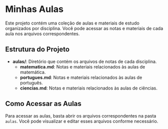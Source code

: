 # Minhas Aulas

Este projeto contém uma coleção de aulas e materiais de estudo organizados por disciplina. Você pode acessar as notas e materiais de cada aula nos arquivos correspondentes.

## Estrutura do Projeto

- **aulas/**: Diretório que contém os arquivos de notas de cada disciplina.
  - **matematica.md**: Notas e materiais relacionados às aulas de matemática.
  - **portugues.md**: Notas e materiais relacionados às aulas de português.
  - **ciencias.md**: Notas e materiais relacionados às aulas de ciências.

## Como Acessar as Aulas

Para acessar as aulas, basta abrir os arquivos correspondentes na pasta `aulas`. Você pode visualizar e editar esses arquivos conforme necessário.